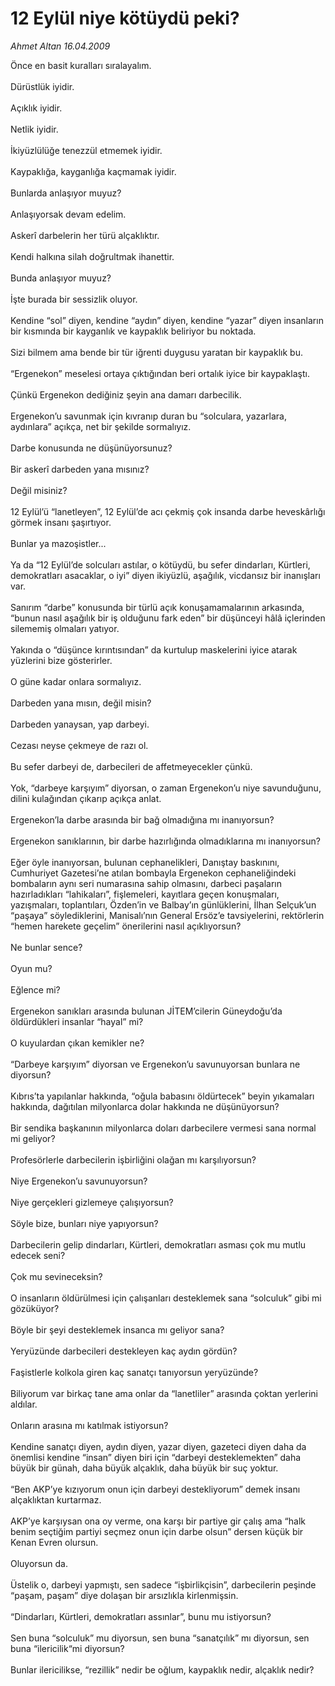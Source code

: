 # 12 Eylül niye kötüydü peki?

*Ahmet Altan 16.04.2009*

<div class="taraf_structure_2col_1zq">
<div class="margen_n">



 <p>Önce en basit kuralları sıralayalım. <br/><br/>Dürüstlük iyidir. <br/><br/>Açıklık iyidir. <br/><br/>Netlik iyidir. <br/><br/>İkiyüzlülüğe tenezzül etmemek iyidir. <br/><br/>Kaypaklığa, kayganlığa kaçmamak iyidir. <br/><br/>Bunlarda anlaşıyor muyuz? <br/><br/>Anlaşıyorsak devam edelim. <br/><br/>Askerî darbelerin her türü alçaklıktır. <br/><br/>Kendi halkına silah doğrultmak ihanettir. <br/><br/>Bunda anlaşıyor muyuz? <br/><br/>İşte burada bir sessizlik oluyor. <br/><br/>Kendine “sol” diyen, kendine “aydın” diyen, kendine “yazar” diyen insanların bir kısmında bir kayganlık ve kaypaklık beliriyor bu noktada. <br/><br/>Sizi bilmem ama bende bir tür iğrenti duygusu yaratan bir kaypaklık bu. <br/><br/>“Ergenekon” meselesi ortaya çıktığından beri ortalık iyice bir kaypaklaştı. <br/><br/>Çünkü Ergenekon dediğiniz şeyin ana damarı darbecilik. <br/><br/>Ergenekon’u savunmak için kıvranıp duran bu “solculara, yazarlara, aydınlara” açıkça, net bir şekilde sormalıyız. <br/><br/>Darbe konusunda ne düşünüyorsunuz? <br/><br/>Bir askerî darbeden yana mısınız? <br/><br/>Değil misiniz? <br/><br/>12 Eylül’ü “lanetleyen”, 12 Eylül’de acı çekmiş çok insanda darbe heveskârlığı görmek insanı şaşırtıyor. <br/><br/>Bunlar ya mazoşistler... <br/><br/>Ya da “12 Eylül’de solcuları astılar, o kötüydü, bu sefer dindarları, Kürtleri, demokratları asacaklar, o iyi” diyen ikiyüzlü, aşağılık, vicdansız bir inanışları var. <br/><br/>Sanırım “darbe” konusunda bir türlü açık konuşamamalarının arkasında, “bunun nasıl aşağılık bir iş olduğunu fark eden” bir düşünceyi hâlâ içlerinden silememiş olmaları yatıyor. <br/><br/>Yakında o “düşünce kırıntısından” da kurtulup maskelerini iyice atarak yüzlerini bize gösterirler. <br/><br/>O güne kadar onlara sormalıyız. <br/><br/>Darbeden yana mısın, değil misin? <br/><br/>Darbeden yanaysan, yap darbeyi. <br/><br/>Cezası neyse çekmeye de razı ol. <br/><br/>Bu sefer darbeyi de, darbecileri de affetmeyecekler çünkü. <br/><br/>Yok, “darbeye karşıyım” diyorsan, o zaman Ergenekon’u niye savunduğunu, dilini kulağından çıkarıp açıkça anlat. <br/><br/>Ergenekon’la darbe arasında bir bağ olmadığına mı inanıyorsun? <br/><br/>Ergenekon sanıklarının, bir darbe hazırlığında olmadıklarına mı inanıyorsun? <br/><br/>Eğer öyle inanıyorsan, bulunan cephanelikleri, Danıştay baskınını, Cumhuriyet Gazetesi’ne atılan bombayla Ergenekon cephaneliğindeki bombaların aynı seri numarasına sahip olmasını, darbeci paşaların hazırladıkları “lahikaları”, fişlemeleri, kayıtlara geçen konuşmaları, yazışmaları, toplantıları, Özden’in ve Balbay’ın günlüklerini, İlhan Selçuk’un “paşaya” söylediklerini, Manisalı’nın General Ersöz’e tavsiyelerini, rektörlerin “hemen harekete geçelim” önerilerini nasıl açıklıyorsun? <br/><br/>Ne bunlar sence? <br/><br/>Oyun mu? <br/><br/>Eğlence mi? <br/><br/>Ergenekon sanıkları arasında bulunan JİTEM’cilerin Güneydoğu’da öldürdükleri insanlar “hayal” mi? <br/><br/>O kuyulardan çıkan kemikler ne? <br/><br/>“Darbeye karşıyım” diyorsan ve Ergenekon’u savunuyorsan bunlara ne diyorsun? <br/><br/>Kıbrıs’ta yapılanlar hakkında, “oğula babasını öldürtecek” beyin yıkamaları hakkında, dağıtılan milyonlarca dolar hakkında ne düşünüyorsun? <br/><br/>Bir sendika başkanının milyonlarca doları darbecilere vermesi sana normal mi geliyor? <br/><br/>Profesörlerle darbecilerin işbirliğini olağan mı karşılıyorsun? <br/><br/>Niye Ergenekon’u savunuyorsun? <br/><br/>Niye gerçekleri gizlemeye çalışıyorsun? <br/><br/>Söyle bize, bunları niye yapıyorsun? <br/><br/>Darbecilerin gelip dindarları, Kürtleri, demokratları asması çok mu mutlu edecek seni? <br/><br/>Çok mu sevineceksin? <br/><br/>O insanların öldürülmesi için çalışanları desteklemek sana “solculuk” gibi mi gözüküyor? <br/><br/>Böyle bir şeyi desteklemek insanca mı geliyor sana? <br/><br/>Yeryüzünde darbecileri destekleyen kaç aydın gördün? <br/><br/>Faşistlerle kolkola giren kaç sanatçı tanıyorsun yeryüzünde? <br/><br/>Biliyorum var birkaç tane ama onlar da “lanetliler” arasında çoktan yerlerini aldılar. <br/><br/>Onların arasına mı katılmak istiyorsun? <br/><br/>Kendine sanatçı diyen, aydın diyen, yazar diyen, gazeteci diyen daha da önemlisi kendine “insan” diyen biri için “darbeyi desteklemekten” daha büyük bir günah, daha büyük alçaklık, daha büyük bir suç yoktur. <br/><br/>“Ben AKP’ye kızıyorum onun için darbeyi destekliyorum” demek insanı alçaklıktan kurtarmaz. <br/><br/>AKP’ye karşıysan ona oy verme, ona karşı bir partiye gir çalış ama “halk benim seçtiğim partiyi seçmez onun için darbe olsun” dersen küçük bir Kenan Evren olursun. <br/><br/>Oluyorsun da. <br/><br/>Üstelik o, darbeyi yapmıştı, sen sadece “işbirlikçisin”, darbecilerin peşinde “paşam, paşam” diye dolaşan bir arsızlıkla kirlenmişsin. <br/><br/>“Dindarları, Kürtleri, demokratları assınlar”, bunu mu istiyorsun? <br/><br/>Sen buna “solculuk” mu diyorsun, sen buna “sanatçılık” mı diyorsun, sen buna “ilericilik“mi diyorsun? <br/><br/>Bunlar ilericilikse, “rezillik” nedir be oğlum, kaypaklık nedir, alçaklık nedir?</p>
<br/>
<br/>
<br/>



<br/>


<div id="taraf_not">
</div>

</div>


</div>
